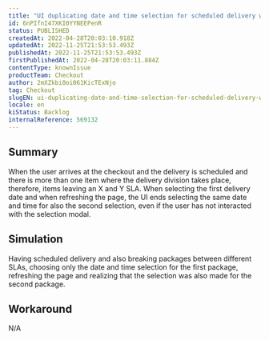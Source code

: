 ```yaml
---
title: "UI duplicating date and time selection for scheduled delivery when it has delivery division"
id: 6nPIfnI47XKI0YYNEEPenR
status: PUBLISHED
createdAt: 2022-04-28T20:03:10.918Z
updatedAt: 2022-11-25T21:53:53.493Z
publishedAt: 2022-11-25T21:53:53.493Z
firstPublishedAt: 2022-04-28T20:03:11.884Z
contentType: knownIssue
productTeam: Checkout
author: 2mXZkbi0oi061KicTExNjo
tag: Checkout
slugEN: ui-duplicating-date-and-time-selection-for-scheduled-delivery-when-it-has-delivery-division
locale: en
kiStatus: Backlog
internalReference: 569132
---
```


## Summary



When the user arrives at the checkout and the delivery is scheduled and there is more than one item where the delivery division takes place, therefore, items leaving an X and Y SLA.
When selecting the first delivery date and when refreshing the page, the UI ends selecting the same date and time for also the second selection, even if the user has not interacted with the selection modal.



## Simulation



Having scheduled delivery and also breaking packages between different SLAs, choosing only the date and time selection for the first package, refreshing the page and realizing that the selection was also made for the second package.




## Workaround


N/A

